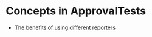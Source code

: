 # Concepts in ApprovalTests
* [The benefits of using different reporters](BenefitsOfDifferentReporters.md)